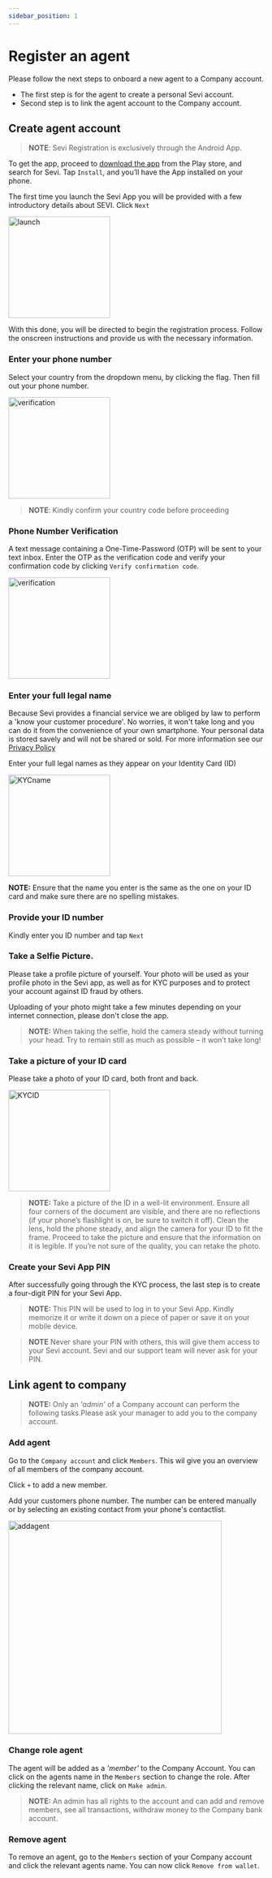 ```yaml
---
sidebar_position: 1
---
```


# Register an agent
Please follow the next steps to onboard a new agent to a Company account. 
- The first step is for the agent to create a personal Sevi account. 
- Second step is to link the agent account to the Company account. 

## Create agent account

> **NOTE**: Sevi Registration is exclusively through the Android App.

To get the app, proceed to [download the app](https://sevi.io/app) from  the Play store, and search for Sevi. Tap `Install`, and you’ll have the App installed on your phone.

The first time you launch the Sevi App you will be provided with a few introductory details about SEVI. Click `Next` 

<img src="/register/firstlaunch.png" alt="launch" width="200"/>

With this done, you will be directed to begin the registration process. Follow the onscreen instructions and provide us with the necessary information.

### Enter your phone number
Select your country from the dropdown menu, by clicking the flag. Then fill out your phone number.

<img src="/register/phoneverification.png" alt="verification" width="200"/>

> **NOTE**: Kindly confirm your country code before proceeding

### Phone Number Verification
 A text message containing a One-Time-Password (OTP) will be sent to your text inbox. Enter the OTP as the verification code and verify your confirmation code by clicking `Verify confirmation code`.

 <img src="/register/verification.png" alt="verification" width="200"/>


### Enter your full legal name
Because Sevi provides a financial service we are obliged by law to perform a 'know your customer procedure'. No worries, it won't take long and you can do it from the convenience of your own smartphone. Your personal data is stored savely and will not be shared or sold. For more information see our [Privacy Policy](/privacy)

 Enter your full legal names as they appear on your Identity Card (ID)

 <img src="/register/KYCname.png" alt="KYCname" width="200"/>

**NOTE:** Ensure that the name you enter is the same as the one on your ID card and make sure there are no spelling mistakes.

### Provide your ID number 
Kindly enter you ID number and tap `Next`


### Take a Selfie Picture.
Please take a profile picture of yourself. Your photo will be used as your profile photo in the Sevi app, as well as for KYC purposes and to protect your account against ID fraud by others. 

Uploading of your photo might take a few minutes depending on your internet connection, please don't close the app.

> **NOTE:** When taking the selfie, hold the camera steady without turning your head. Try to remain still as much as possible – it won’t take long!

### Take a picture of your ID card
Please take a photo of your ID card, both front and back.

 <img src="/register/KYCID.png" alt="KYCID" width="200"/>

> **NOTE:** Take a picture of the ID in a well-lit environment.  Ensure all four corners of the document are visible, and there are no reflections (if your phone’s flashlight is on, be sure to switch it off). Clean the lens, hold the phone steady, and align the camera for your ID to fit the frame. Proceed to take the picture and ensure that the information on it is legible. If you’re not sure of the quality, you can retake the photo.

### Create your Sevi App PIN
After successfully going through the KYC process, the last step is to create a four-digit PIN for your Sevi App. 

> **NOTE:** This PIN will be used to log in to your Sevi App. Kindly memorize it or write it down on a piece of paper or save it on your mobile device.

> **NOTE** Never share your PIN with others, this will give them access to your Sevi account. Sevi and our support team will never ask for your PIN. 

## Link agent to company
> **NOTE:** Only an *'admin'* of a Company account can perform the following tasks.Please ask your manager to add you to the company account. 

### Add agent

Go to the `Company account` and click `Members`. This wil give you an overview of all members of the company account.

Click `+` to add a new member.

Add your customers phone number. The number can be entered manually or by selecting an existing contact from your phone's contactlist.

<img src="/register/addagent.png" alt="addagent" width="420"/>

### Change role agent
The agent will be added as a *'member'* to the Company Account. You can click on the agents name in the `Members` section to change the role. After clicking the relevant name, click on `Make admin`.
> **NOTE:** An admin has all rights to the account and can add and remove members, see all transactions, withdraw money to the Company bank account. 

### Remove agent
To remove an agent, go to the `Members` section of your Company account and click the relevant agents name. You can now click `Remove from wallet`.
 


